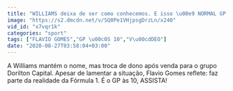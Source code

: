```yaml
---
title: "WILLIAMS deixa de ser como conhecemos. E isso \u00e9 NORMAL GP \u00e0s 10"
image: "https://s2.dmcdn.net/v/SQ0Pe1VHjpsgDrzLn/x240"
vid_id: "x7vqr1k"
categories: "sport"
tags: ["FLAVIO GOMES","GP \u00c0S 10","V\u00cdDEO"]
date: "2020-08-27T03:58:04+03:00"
---
```

A Williams mantém o nome, mas troca de dono após venda para o grupo Dorilton Capital. Apesar de lamentar a situação, Flavio Gomes reflete: faz parte da realidade da Fórmula 1. É o GP às 10, ASSISTA!
